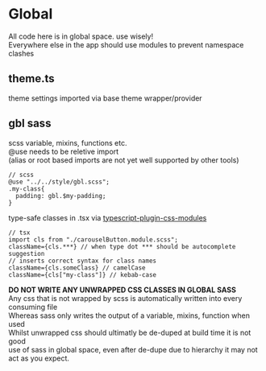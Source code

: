# Global
All code here is in global space. use wisely!  
Everywhere else in the app should use modules to prevent namespace clashes

## theme.ts
theme settings imported via base theme wrapper/provider

## gbl sass
scss variable, mixins, functions etc.  
@use needs to be reletive import  
(alias or root based imports are not yet well supported by other tools)
```
// scss
@use "../../style/gbl.scss";
.my-class{
  padding: gbl.$my-padding;
}
```
type-safe classes in .tsx via [typescript-plugin-css-modules](https://github.com/mrmckeb/typescript-plugin-css-modules)  

```
// tsx
import cls from "./carouselButton.module.scss";
className={cls.***} // when type dot *** should be autocomplete suggestion
// inserts correct syntax for class names
className={cls.someClass} // camelCase
className={cls["my-class"]} // kebab-case
```

**DO NOT WRITE ANY UNWRAPPED CSS CLASSES IN GLOBAL SASS**  
Any css that is not wrapped by scss is automatically written into every consuming file  
Whereas sass only writes the output of a variable, mixins, function when used  
Whilst unwrapped css should ultimatly be de-duped at build time it is not good  
use of sass in global space, even after de-dupe due to hierarchy it may not act as you expect.
